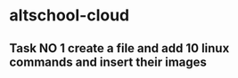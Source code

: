 # altschool-cloud

## Task NO 1 create a file and add 10 linux commands and insert their images







